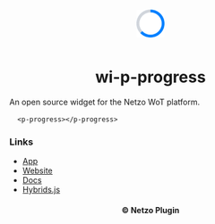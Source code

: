 <div align="center">
  <a href="https://netzo.io" target="_blank" >
    <img height="50" src="https://raw.githubusercontent.com/netzoio/netzo/main/packages/plugins/plugins/widgets/wi-p-progress/src/assets/icon.png" style="margin: 12px 0px" />
  </a>

  <h1>wi-p-progress</h1>
</div>

An open source widget for the Netzo WoT platform.

```showcase
  <p-progress></p-progress>
```

### Links

- [App](https://app.netzo.io)
- [Website](https://netzo.io)
- [Docs](https://docs.netzo.io)
- [Hybrids.js](https://hybrids.js.org)

<div align="center">
  <h4>© Netzo Plugin</h4>
</div>
